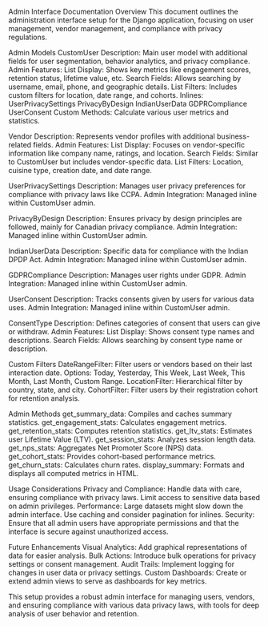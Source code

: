 Admin Interface Documentation
Overview
This document outlines the administration interface setup for the Django application, focusing on user management, vendor management, and compliance with privacy regulations.

Admin Models
CustomUser
Description: Main user model with additional fields for user segmentation, behavior analytics, and privacy compliance.
Admin Features:
List Display: Shows key metrics like engagement scores, retention status, lifetime value, etc.
Search Fields: Allows searching by username, email, phone, and geographic details.
List Filters: Includes custom filters for location, date range, and cohorts.
Inlines: 
UserPrivacySettings
PrivacyByDesign
IndianUserData
GDPRCompliance
UserConsent
Custom Methods: Calculate various user metrics and statistics.

Vendor
Description: Represents vendor profiles with additional business-related fields.
Admin Features:
List Display: Focuses on vendor-specific information like company name, ratings, and location.
Search Fields: Similar to CustomUser but includes vendor-specific data.
List Filters: Location, cuisine type, creation date, and date range.

UserPrivacySettings
Description: Manages user privacy preferences for compliance with privacy laws like CCPA.
Admin Integration: Managed inline within CustomUser admin.

PrivacyByDesign
Description: Ensures privacy by design principles are followed, mainly for Canadian privacy compliance.
Admin Integration: Managed inline within CustomUser admin.

IndianUserData
Description: Specific data for compliance with the Indian DPDP Act.
Admin Integration: Managed inline within CustomUser admin.

GDPRCompliance
Description: Manages user rights under GDPR.
Admin Integration: Managed inline within CustomUser admin.

UserConsent
Description: Tracks consents given by users for various data uses.
Admin Integration: Managed inline within CustomUser admin.

ConsentType
Description: Defines categories of consent that users can give or withdraw.
Admin Features:
List Display: Shows consent type names and descriptions.
Search Fields: Allows searching by consent type name or description.

Custom Filters
DateRangeFilter: Filter users or vendors based on their last interaction date.
Options: Today, Yesterday, This Week, Last Week, This Month, Last Month, Custom Range.
LocationFilter: Hierarchical filter by country, state, and city.
CohortFilter: Filter users by their registration cohort for retention analysis.

Admin Methods
get_summary_data: Compiles and caches summary statistics.
get_engagement_stats: Calculates engagement metrics.
get_retention_stats: Computes retention statistics.
get_ltv_stats: Estimates user Lifetime Value (LTV).
get_session_stats: Analyzes session length data.
get_nps_stats: Aggregates Net Promoter Score (NPS) data.
get_cohort_stats: Provides cohort-based performance metrics.
get_churn_stats: Calculates churn rates.
display_summary: Formats and displays all computed metrics in HTML.

Usage Considerations
Privacy and Compliance: Handle data with care, ensuring compliance with privacy laws. Limit access to sensitive data based on admin privileges.
Performance: Large datasets might slow down the admin interface. Use caching and consider pagination for inlines.
Security: Ensure that all admin users have appropriate permissions and that the interface is secure against unauthorized access.

Future Enhancements
Visual Analytics: Add graphical representations of data for easier analysis.
Bulk Actions: Introduce bulk operations for privacy settings or consent management.
Audit Trails: Implement logging for changes in user data or privacy settings.
Custom Dashboards: Create or extend admin views to serve as dashboards for key metrics.

This setup provides a robust admin interface for managing users, vendors, and ensuring compliance with various data privacy laws, with tools for deep analysis of user behavior and retention.